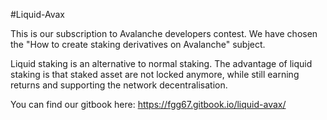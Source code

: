 #Liquid-Avax

This is our subscription to Avalanche developers contest. We have chosen the "How to create staking derivatives on Avalanche" subject.

Liquid staking is an alternative to normal staking. The advantage of liquid staking is that staked asset are not locked anymore, while still earning returns and supporting the network decentralisation.

You can find our gitbook here: <https://fgg67.gitbook.io/liquid-avax/>